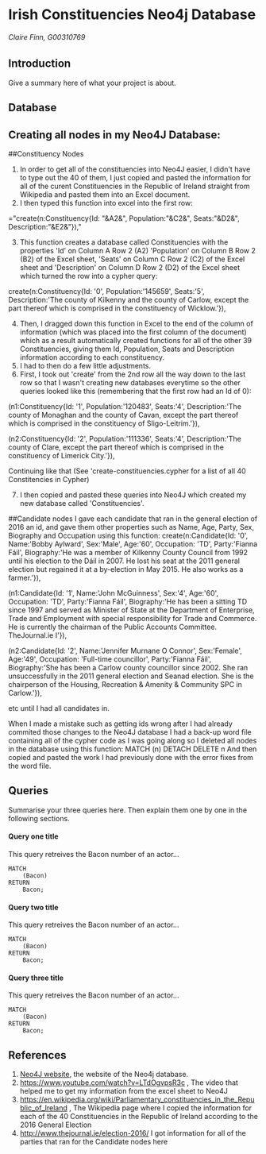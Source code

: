 # Irish Constituencies Neo4j Database
###### Claire Finn, G00310769

## Introduction
Give a summary here of what your project is about.

## Database
## Creating all nodes in my Neo4J Database:
##Constituency Nodes
1. In order to get all of the constituencies into Neo4J easier, I didn't have to type out the 40 of them, I just copied and pasted the information for all of the curent Constituencies in the Republic of Ireland straight from Wikipedia and pasted them into an Excel document.
2. I then typed this function into excel into the first row:

="create(n:Constituency{Id: "&A2&", Population:"&C2&", Seats:"&D2&", Description:"&E2&"}),"

3. This function creates a database called Constituencies with the properties 'Id' on Column A Row 2 (A2) 'Population' on Column B Row 2 (B2) of the Excel sheet, 'Seats' on Column C Row 2 (C2) of the Excel sheet and 'Description' on Column D Row 2 (D2) of the Excel sheet which turned the row into a cypher query:

create(n:Constituency{Id: '0', Population:'145659', Seats:'5', Description:'The county of Kilkenny and the county of Carlow, except the part thereof which is comprised in the constituency of Wicklow.'}),

4. Then, I dragged down this function in Excel to the end of the column of information (which was placed into the first column of the document) which as a result automatically created functions for all of the other 39 Constituencies, giving them Id, Population, Seats and Description information according to each constituency.
5. I had to then do a few little adjustments.
6. First, I took out 'create' from the 2nd row all the way down to the last row so that I wasn't creating new databases everytime so the other queries looked like this (remembering that the first row had an Id of 0):

(n1:Constituency{Id: '1', Population:'120483', Seats:'4', Description:'The county of Monaghan and the county of Cavan, except the part thereof which is comprised in the constituency of Sligo-Leitrim.'}),

(n2:Constituency{Id: '2', Population:'111336', Seats:'4', Description:'The county of Clare, except the part thereof which is comprised in the constituency of Limerick City.'}),

Continuing like that (See 'create-constituencies.cypher for a list of all 40 Constitencies in Cypher)

7. I then copied and pasted these queries into Neo4J which created my new database called 'Constituencies'.

##Candidate nodes
I gave each candidate that ran in the general election of 2016 an id, and gave them other properties such as Name, Age, Party, Sex, Biography and Occupation using this function:
create(n:Candidate{Id: '0', Name:'Bobby Aylward', Sex:'Male', Age:'60', Occupation: 'TD', Party:'Fianna Fáil', Biography:'He was a member of Kilkenny County Council from 1992 until his election to the Dáil in 2007. He lost his seat at the 2011 general election but regained it at a by-election in May 2015. He also works as a farmer.'}),

(n1:Candidate{Id: '1', Name:'John McGuinness', Sex:'4', Age:'60', Occupation: 'TD', Party:'Fianna Fáil', Biography:'He has been a sitting TD since 1997 and served as Minister of State at the Department of Enterprise, Trade and Employment with special responsibility for Trade and Commerce. He is currently the chairman of the Public Accounts Committee. TheJournal.ie I'}),

(n2:Candidate{Id: '2', Name:'Jennifer Murnane O Connor', Sex:'Female', Age:'49', Occupation: 'Full-time councillor', Party:'Fianna Fáil', Biography:'She has been a Carlow county councillor since 2002. She ran unsuccessfully in the 2011 general election and Seanad election. She is the chairperson of the Housing, Recreation & Amenity & Community SPC in Carlow.'}),

etc until I had all candidates in.

When I made a mistake such as getting ids wrong after I had already commited those changes to the Neo4J database I had a back-up word file containing all of the cypher code as I was going along so I deleted all nodes in the database using this function:
MATCH (n)
DETACH DELETE n
And then copied and pasted the work I had previously done with the error fixes from the word file.
## Queries
Summarise your three queries here.
Then explain them one by one in the following sections.

#### Query one title
This query retreives the Bacon number of an actor...
```cypher
MATCH
	(Bacon)
RETURN
	Bacon;
```

#### Query two title
This query retreives the Bacon number of an actor...
```cypher
MATCH
	(Bacon)
RETURN
	Bacon;
```

#### Query three title
This query retreives the Bacon number of an actor...
```cypher
MATCH
	(Bacon)
RETURN
	Bacon;
```

## References
1. [Neo4J website](http://neo4j.com/), the website of the Neo4j database.
2. https://www.youtube.com/watch?v=LTdOgvpsR3c , The video that helped me to get my information from the excel sheet to Neo4J
3. https://en.wikipedia.org/wiki/Parliamentary_constituencies_in_the_Republic_of_Ireland , The Wikipedia page where I copied the information for each of the 40 Constituencies in the Republic of Ireland according to the 2016 General Election
4. http://www.thejournal.ie/election-2016/ I got information for all of the parties that ran for the Candidate nodes here

